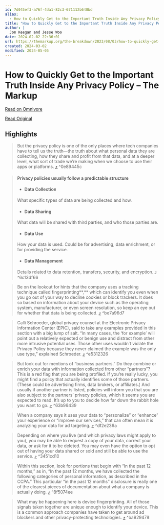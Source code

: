 ```yaml
---
id: 7d045ef3-a76f-4da1-82c3-671112b640bd
alias:
  - How to Quickly Get to the Important Truth Inside Any Privacy Policy – The Markup
title: "How to Quickly Get to the Important Truth Inside Any Privacy Policy – The Markup"
author: |
  Jon Keegan and Jesse Woo
date: 2024-02-02 22:36:01
url: https://themarkup.org/the-breakdown/2023/08/03/how-to-quickly-get-to-the-important-truth-inside-any-privacy-policy
created: 2024-03-02
modified: 2024-05-05
---
```


# How to Quickly Get to the Important Truth Inside Any Privacy Policy – The Markup

[Read on Omnivore](https://omnivore.app/me/how-to-quickly-get-to-the-important-truth-inside-any-privacy-pol-18d6bf6edf3)

[Read Original](https://themarkup.org/the-breakdown/2023/08/03/how-to-quickly-get-to-the-important-truth-inside-any-privacy-policy)

## Highlights

> But the privacy policy is one of the only places where tech companies have to tell us the truth—the truth about what personal data they are collecting, how they share and profit from that data, and at a deeper level, what sort of trade we’re making when we choose to use their apps or platforms. [⤴️](https://omnivore.app/me/how-to-quickly-get-to-the-important-truth-inside-any-privacy-pol-18d6bf6edf3#0e89445c-a2d1-438f-9329-91f64dd88ca5)  ^0e89445c

> #### Privacy policies usually follow a predictable structure
> 
> * #### Data Collection  
> What specific types of data are being collected and how.
> * #### Data Sharing  
> What data will be shared with third parties, and who those parties are.
> * #### Data Use  
> How your data is used. Could be for advertising, data enrichment, or for providing the service.
> * #### Data Management  
> Details related to data retention, transfers, security, and encryption. [⤴️](https://omnivore.app/me/how-to-quickly-get-to-the-important-truth-inside-any-privacy-pol-18d6bf6edf3#6c13df66-a007-4f17-a958-47835e8df733)  ^6c13df66

> Be on the lookout for hints that the company uses a tracking technique called fingerprinting**,** which can identify you even when you go out of your way to decline cookies or block trackers. It does so based on information about your device such as the operating system, manufacturer, or even screen resolution, so keep an eye out for whether that data is being collected. [⤴️](https://omnivore.app/me/how-to-quickly-get-to-the-important-truth-inside-any-privacy-pol-18d6bf6edf3#be7a96d7-4c15-444e-8e3f-68ec65990d97)  ^be7a96d7

> Calli Schroeder, global privacy counsel at the Electronic Privacy Information Center (EPIC), said to take any examples provided in this section with a big lump of salt. “In many cases, the ‘for example’ will point out a relatively expected or benign use and distract from other more intrusive potential uses. Those other uses wouldn’t violate the Privacy Policy because they never claimed the example was the only use type,” explained Schroeder. [⤴️](https://omnivore.app/me/how-to-quickly-get-to-the-important-truth-inside-any-privacy-pol-18d6bf6edf3#e5312326-cc9d-4c39-9f59-2fb9d9773cf9)  ^e5312326

> But look out for mentions of “business partners.” Do they combine or enrich your data with information collected from other “partners”? This is a red flag that you are being profiled. If you’re really lucky, you might find a policy that actually identifies some of those partners. (These could be advertising firms, data brokers, or affiliates.) And usually if another partner is listed, policies will inform you that you are also subject to the partners’ privacy policies, which it seems you are expected to read. It’s up to you to decide how far down the rabbit hole you want to go. [⤴️](https://omnivore.app/me/how-to-quickly-get-to-the-important-truth-inside-any-privacy-pol-18d6bf6edf3#63b96439-1d0b-4af9-9833-45e8f0806eb7)  ^63b96439

> When a company says it uses your data to “personalize” or “enhance” your experience or “improve our services,” that can often mean it is analyzing your data for ad targeting. [⤴️](https://omnivore.app/me/how-to-quickly-get-to-the-important-truth-inside-any-privacy-pol-18d6bf6edf3#df2e236a-6a1a-4063-873d-f5290772560b)  ^df2e236a

> Depending on where you live (and which privacy laws might apply to you), you may be able to request a copy of your data, correct your data, or ask for it to be deleted. You may even have the option to opt out of having your data shared or sold and still be able to use the service. [⤴️](https://omnivore.app/me/how-to-quickly-get-to-the-important-truth-inside-any-privacy-pol-18d6bf6edf3#3451cd10-e79d-4420-a984-37e9514cfb0c)  ^3451cd10

> Within this section, look for portions that begin with “In the past 12 months,” as in, “In the past 12 months, we have collected the following categories of personal information, as described in the CCPA.” This particular “in the past 12 months” disclosure is really one of the clearest pieces of documentation about what a company is actually doing. [⤴️](https://omnivore.app/me/how-to-quickly-get-to-the-important-truth-inside-any-privacy-pol-18d6bf6edf3#8f5074ee-ce42-463f-a3b2-3fa76b50f5bc)  ^8f5074ee

> What may be happening here is device fingerprinting. All of those signals taken together are unique enough to identify your device. This is a common approach companies have taken to get around ad blockers and other privacy-protecting technologies. [⤴️](https://omnivore.app/me/how-to-quickly-get-to-the-important-truth-inside-any-privacy-pol-18d6bf6edf3#ba929478-65ba-4e60-b977-810d322a6c82)  ^ba929478

